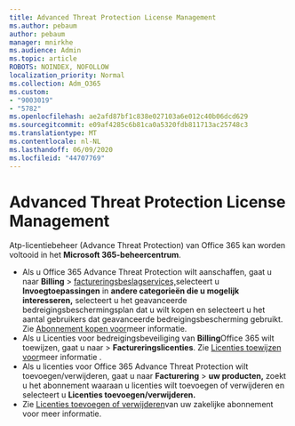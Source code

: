 ```yaml
---
title: Advanced Threat Protection License Management
ms.author: pebaum
author: pebaum
manager: mnirkhe
ms.audience: Admin
ms.topic: article
ROBOTS: NOINDEX, NOFOLLOW
localization_priority: Normal
ms.collection: Adm_O365
ms.custom:
- "9003019"
- "5782"
ms.openlocfilehash: ae2afd87bf1c838e027103a6e012c40b06dcd629
ms.sourcegitcommit: e09af4285c6b81ca0a5320fdb811713ac25748c3
ms.translationtype: MT
ms.contentlocale: nl-NL
ms.lasthandoff: 06/09/2020
ms.locfileid: "44707769"
---
```

# <a name="advanced-threat-protection-license-management"></a>Advanced Threat Protection License Management

Atp-licentiebeheer (Advance Threat Protection) van Office 365 kan worden voltooid in het **Microsoft 365-beheercentrum**.

- Als u Office 365 Advance Threat Protection wilt aanschaffen, gaat u naar **Billing**  >  [factureringsbeslagservices,](https://go.microsoft.com/fwlink/p/?linkid=868433)selecteert u **Invoegtoepassingen** in **andere categorieën die u mogelijk interesseren,** selecteert u het geavanceerde bedreigingsbeschermingsplan dat u wilt kopen en selecteert u het aantal gebruikers dat geavanceerde bedreigingsbescherming gebruikt. Zie [Abonnement kopen voor](https://docs.microsoft.com/microsoft-365/commerce/subscriptions/upgrade-to-different-plan)meer informatie.
- Als u Licenties voor bedreigingsbeveiliging van **Billing**Office 365 wilt toewijzen, gaat u naar  >  **Factureringslicenties**. Zie [Licenties toewijzen voor](https://docs.microsoft.com/microsoft-365/admin/manage/assign-licenses-to-users)meer informatie .  
- Als u licenties voor Office 365 Advance Threat Protection wilt toevoegen/verwijderen, gaat u naar **Facturering**  >  **uw producten,** zoekt u het abonnement waaraan u licenties wilt toevoegen of verwijderen en selecteert u **Licenties toevoegen/verwijderen.**  
- Zie [Licenties toevoegen of verwijderen](https://docs.microsoft.com/microsoft-365/commerce/licenses/buy-licenses?view=o365-worldwide#add-or-remove-licenses-for-your-business-subscription)van uw zakelijke abonnement voor meer informatie.
